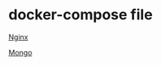 # docker-compose file

[Nginx](nginx-gateway/docker-compose.yml)

[Mongo](mongo/docker-compose.yml)

